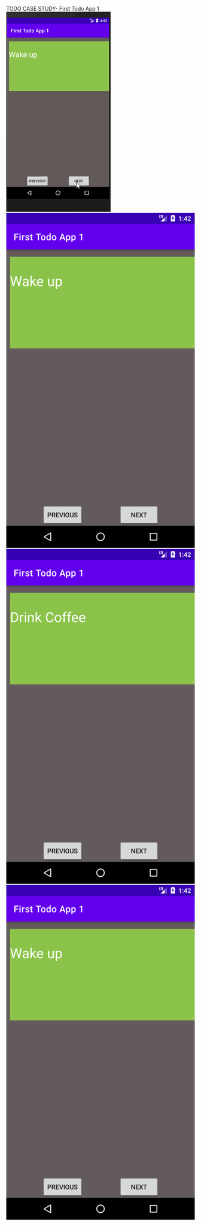 TODO CASE STUDY- First Todo App 1 <br>
![GIF of First Todo Application 1](./FirstTodoApp1.gif) <br>
![Screenshot of first look of First Todo Application 1](./FirstView.png) <br>
![Screenshot of clicking next button of First Todo Application 1](./NextButton.png) <br>
![Screenshot of clicking pprevious button of First Todo Application 1](./PrevButton.png) <br>

